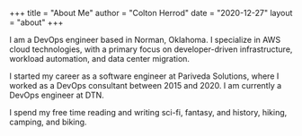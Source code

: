 +++
title = "About Me"
author = "Colton Herrod"
date = "2020-12-27"
layout = "about"
+++


I am a DevOps engineer based in Norman, Oklahoma.  I specialize in AWS cloud technologies, with a primary focus on developer-driven infrastructure, workload automation, and data center migration.

I started my career as a software engineer at Pariveda Solutions, where I worked as a DevOps consultant between 2015 and 2020.  I am currently a DevOps engineer at DTN.

I spend my free time reading and writing sci-fi, fantasy, and history, hiking, camping, and biking.

